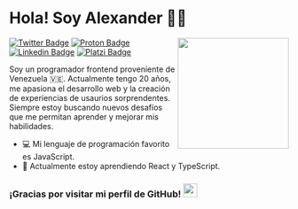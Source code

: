 # Hola! Soy Alexander 👨‍💻 
<img align='right' src='https://user-images.githubusercontent.com/5713670/87202985-820dcb80-c2b6-11ea-9f56-7ec461c497c3.gif' width='200"'>

[![Twitter Badge](https://img.shields.io/badge/-@th3alexdev-1ca0f1?style=flat-square&labelColor=1ca0f1&logo=twitter&logoColor=white&link=https://twitter.com/th3alexdev)](https://twitter.com/th3alexdev) [![Proton Badge](https://img.shields.io/badge/dev.alexanderperez@protonmail.com-8B89CC?style=flat-square&logo=protonmail&logoColor=white&link=mailto:dev.alexanderperez@protonmail.com)](mailto:dev.alexanderperez@protonmail.com) [![Linkedin Badge](https://img.shields.io/badge/-Alexander_Perez-blue?style=flat-square&logo=Linkedin&logoColor=white&link=https://www.linkedin.com/in/th3alexdev/)](https://www.linkedin.com/in/th3alexdev/) [![Platzi Badge](https://img.shields.io/badge/Platzi-98CA3F?logo=platzi&logoColor=fff&style=flat-square&link=https://platzi.com/p/alexanderfranciscog/)](https://platzi.com/p/alexanderfranciscog/)

Soy un programador frontend proveniente de Venezuela 🇻🇪. Actualmente tengo 20 años, me apasiona el desarrollo web y la creación de experiencias de usaurios sorprendentes. Siempre estoy buscando nuevos desafíos que me permitan aprender y mejorar mis habilidades.

 - 💻 Mi lenguaje de programación favorito es JavaScript.
 - 🚀 Actualmente estoy aprendiendo React y TypeScript.

<h3 font-size="1rem">¡Gracias por visitar mi perfil de GitHub! <img width="25" src="https://i.imgur.com/lzBnb2L.png"/></h3>
